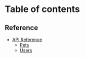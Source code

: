 # Table of contents

## Reference

* [API Reference](README.md)
  * [Pets](reference/api-reference/pets.md)
  * [Users](reference/api-reference/users.md)
